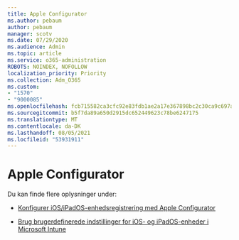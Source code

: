 ```yaml
---
title: Apple Configurator
ms.author: pebaum
author: pebaum
manager: scotv
ms.date: 07/29/2020
ms.audience: Admin
ms.topic: article
ms.service: o365-administration
ROBOTS: NOINDEX, NOFOLLOW
localization_priority: Priority
ms.collection: Adm_O365
ms.custom:
- "1570"
- "9000085"
ms.openlocfilehash: fcb715582ca3cfc92e83fdb1ae2a17e367898bc2c30ca9c697a5186444a7fa0b
ms.sourcegitcommit: b5f7da89a650d2915dc652449623c78be6247175
ms.translationtype: MT
ms.contentlocale: da-DK
ms.lasthandoff: 08/05/2021
ms.locfileid: "53931911"
---
```

# <a name="apple-configurator"></a>Apple Configurator

Du kan finde flere oplysninger under: 

- [Konfigurer iOS/iPadOS-enhedsregistrering med Apple Configurator](https://docs.microsoft.com/intune/apple-configurator-enroll-ios)

- [Brug brugerdefinerede indstillinger for iOS- og iPadOS-enheder i Microsoft Intune](https://docs.microsoft.com/intune/custom-settings-ios)
